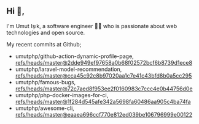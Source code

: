 ## Hi 👋, 
I'm Umut Işık, a software engineer 👨‍💻 who is passionate about web technologies and open source. 

My recent commits at Github;
<!-- START gadpp -->
- umutphp/github-action-dynamic-profile-page, [refs/heads/master@2dde949ef97658a0b68f02572bcf6b8739d1ece8](https://github.com/umutphp/github-action-dynamic-profile-page/commit/2dde949ef97658a0b68f02572bcf6b8739d1ece8)
- umutphp/laravel-model-recommendation, [refs/heads/master@cca45c92c8b97020aa1c7e41c43bfd8b0a5cc295](https://github.com/umutphp/laravel-model-recommendation/commit/cca45c92c8b97020aa1c7e41c43bfd8b0a5cc295)
- umutphp/famous-bugs, [refs/heads/master@72c7aed8f953ee2f0160983c7ccc4e0b44756d0e](https://github.com/umutphp/famous-bugs/commit/72c7aed8f953ee2f0160983c7ccc4e0b44756d0e)
- umutphp/php-docker-images-for-ci, [refs/heads/master@1f284d545afe342a5698fa60486aa905c4ba74fa](https://github.com/umutphp/php-docker-images-for-ci/commit/1f284d545afe342a5698fa60486aa905c4ba74fa)
- umutphp/awesome-cli, [refs/heads/master@eaaea696ccf770e812ed039be106796999e00122](https://github.com/umutphp/awesome-cli/commit/eaaea696ccf770e812ed039be106796999e00122)

